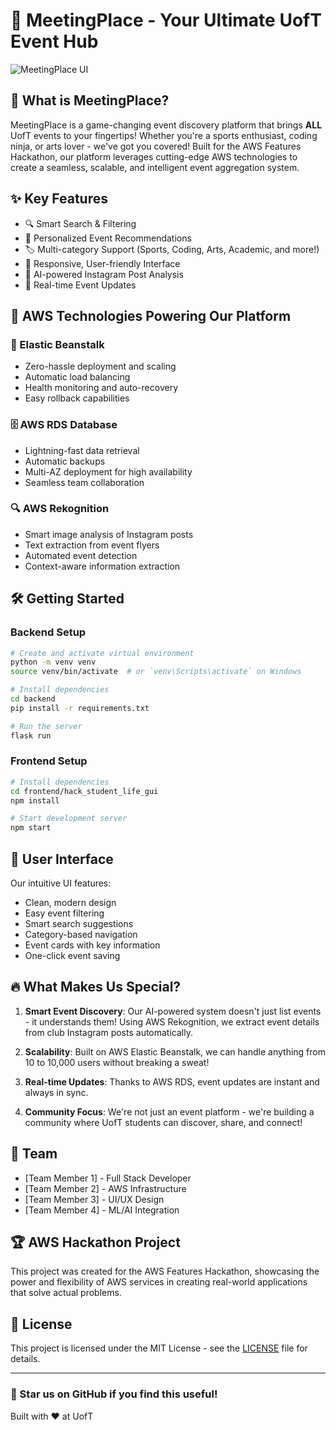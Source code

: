 # 🎯 MeetingPlace - Your Ultimate UofT Event Hub

![MeetingPlace UI](ui_screenshot.png)

## 🌟 What is MeetingPlace?

MeetingPlace is a game-changing event discovery platform that brings **ALL** UofT events to your fingertips! Whether you're a sports enthusiast, coding ninja, or arts lover - we've got you covered! Built for the AWS Features Hackathon, our platform leverages cutting-edge AWS technologies to create a seamless, scalable, and intelligent event aggregation system.

## ✨ Key Features

- 🔍 Smart Search & Filtering
- 🎯 Personalized Event Recommendations
- 🏷️ Multi-category Support (Sports, Coding, Arts, Academic, and more!)
- 📱 Responsive, User-friendly Interface
- 🤖 AI-powered Instagram Post Analysis
- 🔄 Real-time Event Updates

## 🚀 AWS Technologies Powering Our Platform

### 💪 Elastic Beanstalk
- Zero-hassle deployment and scaling
- Automatic load balancing
- Health monitoring and auto-recovery
- Easy rollback capabilities

### 🗄️ AWS RDS Database
- Lightning-fast data retrieval
- Automatic backups
- Multi-AZ deployment for high availability
- Seamless team collaboration

### 🔍 AWS Rekognition
- Smart image analysis of Instagram posts
- Text extraction from event flyers
- Automated event detection
- Context-aware information extraction

## 🛠️ Getting Started

### Backend Setup
```bash
# Create and activate virtual environment
python -m venv venv
source venv/bin/activate  # or `venv\Scripts\activate` on Windows

# Install dependencies
cd backend
pip install -r requirements.txt

# Run the server
flask run
```

### Frontend Setup
```bash
# Install dependencies
cd frontend/hack_student_life_gui
npm install

# Start development server
npm start
```

## 🎨 User Interface

Our intuitive UI features:
- Clean, modern design
- Easy event filtering
- Smart search suggestions
- Category-based navigation
- Event cards with key information
- One-click event saving

## 🔥 What Makes Us Special?

1. **Smart Event Discovery**: Our AI-powered system doesn't just list events - it understands them! Using AWS Rekognition, we extract event details from club Instagram posts automatically.

2. **Scalability**: Built on AWS Elastic Beanstalk, we can handle anything from 10 to 10,000 users without breaking a sweat!

3. **Real-time Updates**: Thanks to AWS RDS, event updates are instant and always in sync.

4. **Community Focus**: We're not just an event platform - we're building a community where UofT students can discover, share, and connect!

## 👥 Team

- [Team Member 1] - Full Stack Developer
- [Team Member 2] - AWS Infrastructure
- [Team Member 3] - UI/UX Design
- [Team Member 4] - ML/AI Integration

## 🏆 AWS Hackathon Project

This project was created for the AWS Features Hackathon, showcasing the power and flexibility of AWS services in creating real-world applications that solve actual problems.

## 📝 License

This project is licensed under the MIT License - see the [LICENSE](LICENSE) file for details.

---

### 🌟 Star us on GitHub if you find this useful!

Built with ❤️ at UofT
